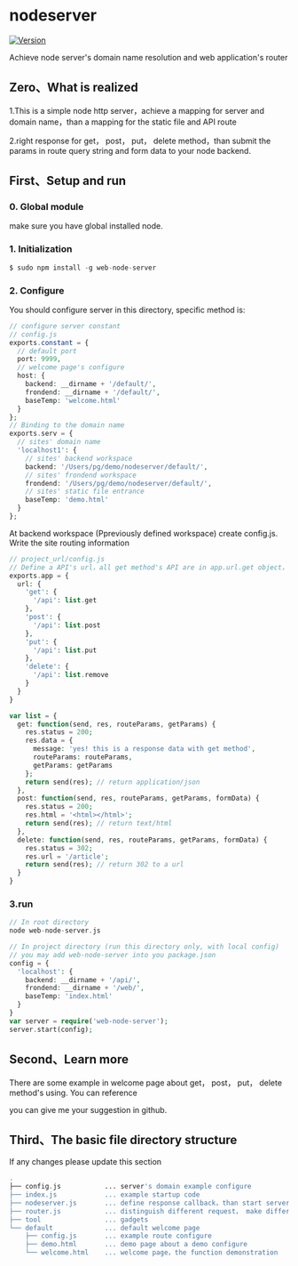 # nodeserver

<a href="https://www.npmjs.com/package/web-node-server"><img src="https://img.shields.io/npm/v/web-node-server.svg?sanitize=true" alt="Version"></a>

Achieve node server's domain name resolution and web application's router

## Zero、What is realized

1.This is a simple node http server，achieve a mapping for server and domain name，than a mapping for the static file and API route

2.right response for get， post， put， delete method，than submit the params in route query string and form data to your node backend.

## First、Setup and run

### 0. Global module

make sure you have global installed node.

### 1. Initialization

```php
$ sudo npm install -g web-node-server
```

### 2. Configure

You should configure server in this directory, specific method is:

```php
// configure server constant
// config.js
exports.constant = {
  // default port
  port: 9999,
  // welcome page's configure
  host: {
    backend: __dirname + '/default/',
    frondend: __dirname + '/default/',
    baseTemp: 'welcome.html'
  }
};
// Binding to the domain name
exports.serv = {
  // sites' domain name
  'localhost1': {
    // sites' backend workspace
    backend: '/Users/pg/demo/nodeserver/default/',
    // sites' frondend workspace
    frondend: '/Users/pg/demo/nodeserver/default/',
    // sites' static file entrance
    baseTemp: 'demo.html'
  }
};
```

At backend workspace (Ppreviously defined workspace) create config.js. Write the site routing information

```php
// project_url/config.js
// Define a API's url，all get method's API are in app.url.get object，the key is route url，value is a function which will be running. Than define post, put, delete route.
exports.app = {
  url: {
    'get': {
      '/api': list.get
    },
    'post': {
      '/api': list.post
    },
    'put': {
      '/api': list.put
    },
    'delete': {
      '/api': list.remove
    }
  }
}

var list = {
  get: function(send, res, routeParams, getParams) {
    res.status = 200;
    res.data = {
      message: 'yes! this is a response data with get method',
      routeParams: routeParams,
      getParams: getParams
    };
    return send(res); // return application/json
  },
  post: function(send, res, routeParams, getParams, formData) {
    res.status = 200;
    res.html = '<html></html>';
    return send(res); // return text/html
  },
  delete: function(send, res, routeParams, getParams, formData) {
    res.status = 302;
    res.url = '/article';
    return send(res); // return 302 to a url
  }
}

```
### 3.run

```php
// In root directory
node web-node-server.js

// In project directory (run this directory only, with local config)
// you may add web-node-server into you package.json
config = {
  'localhost': {
    backend: __dirname + '/api/',
    frondend: __dirname + '/web/',
    baseTemp: 'index.html'
  }
}
var server = require('web-node-server');
server.start(config);

```

## Second、Learn more

There are some example in welcome page about get， post， put， delete method's using. You can reference

you can give me your suggestion in github.

## Third、The basic file directory structure

If any changes please update this section

```php
.
├── config.js           ... server's domain example configure
├── index.js            ... example startup code
├── nodeserver.js       ... define response callback，than start server
├── router.js           ... distinguish different request， make different treatment
├── tool                ... gadgets
└── default             ... default welcome page
    ├── config.js       ... example route configure
    ├── demo.html       ... demo page about a demo configure
    └── welcome.html    ... welcome page，the function demonstration


```
